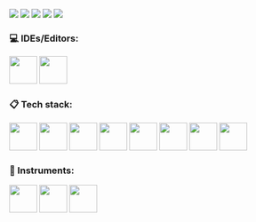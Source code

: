 ![](https://github-profile-summary-cards.vercel.app/api/cards/profile-details?username=ParLelya&theme=monokai)
![](https://github-profile-summary-cards.vercel.app/api/cards/most-commit-language?username=ParLelya&theme=monokai)
![](https://github-profile-summary-cards.vercel.app/api/cards/repos-per-language?username=ParLelya&theme=monokai)
![](https://github-profile-summary-cards.vercel.app/api/cards/stats?username=ParLelya&theme=monokai)
![](https://github-profile-summary-cards.vercel.app/api/cards/productive-time?username=ParLelya&theme=monokai&utcOffset=3)

<!-- [![codewars](https://www.codewars.com/users/ParLelya/badges/large)](https://www.codewars.com/users/ParLelya)  -->

### 💻 IDEs/Editors:
<!-- ![Sublime Text](https://img.shields.io/badge/sublime_text-%23575757.svg?style=for-the-badge&logo=sublime-text&logoColor=important)  -->
<img src="https://cdn.jsdelivr.net/gh/devicons/devicon/icons/vscode/vscode-original.svg" width="50px" /> <img src="https://cdn.jsdelivr.net/gh/devicons/devicon/icons/webstorm/webstorm-original.svg" width="50px"/>

### 📋 Tech stack:
<img src="https://cdn.jsdelivr.net/gh/devicons/devicon/icons/html5/html5-plain-wordmark.svg" width="50px" /> <img src="https://cdn.jsdelivr.net/gh/devicons/devicon/icons/css3/css3-plain-wordmark.svg" width="50px" /> <img src="https://cdn.jsdelivr.net/gh/devicons/devicon/icons/sass/sass-original.svg" width="50px"/> <img src="https://cdn.jsdelivr.net/gh/devicons/devicon/icons/bootstrap/bootstrap-plain-wordmark.svg" width="50px"/> <img src="https://cdn.jsdelivr.net/gh/devicons/devicon/icons/javascript/javascript-plain.svg" width="50px" /> <img src="https://cdn.jsdelivr.net/gh/devicons/devicon/icons/typescript/typescript-plain.svg" width="50px" /> <img src="https://cdn.jsdelivr.net/gh/devicons/devicon/icons/react/react-original.svg" width="50px"/> <img src="https://cdn.jsdelivr.net/gh/devicons/devicon/icons/redux/redux-original.svg" width="50px"/>

### 🎨 Instruments:
<img src="https://cdn.jsdelivr.net/gh/devicons/devicon/icons/git/git-original.svg" width="50px"/> <img src="https://cdn.jsdelivr.net/gh/devicons/devicon/icons/canva/canva-original.svg" width="50px"/> <img src="https://cdn.jsdelivr.net/gh/devicons/devicon/icons/figma/figma-original.svg" width="50px"/>  
<!--  <img src="https://cdn.jsdelivr.net/gh/devicons/devicon/icons/mongodb/mongodb-original.svg" width="50px"/> 
<img src="https://cdn.jsdelivr.net/gh/devicons/devicon/icons/nodejs/nodejs-original.svg" width="50px"/>
<img src="https://cdn.jsdelivr.net/gh/devicons/devicon/icons/heroku/heroku-original.svg" width="50px" />-->



